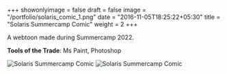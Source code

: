 +++
showonlyimage = false
draft = false
image = "/portfolio/solaris_comic_1.png"
date = "2016-11-05T18:25:22+05:30"
title = "Solaris Summercamp Comic"
weight = 2
+++

A webtoon made during Summercamp 2022. 

**Tools of the Trade**: Ms Paint, Photoshop
<!--more-->

 ![Solaris Summercamp Comic](/portfolio/solaris_comic_1.png )
 ![Solaris Summercamp Comic](/portfolio/solaris_comic_2.png )